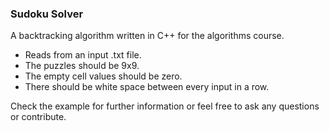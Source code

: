 <b><h3>Sudoku Solver</h3></b> 

A backtracking algorithm written in C++ for the algorithms course. 

- Reads from an input .txt file. 
- The puzzles should be 9x9. 
- The empty cell values should be zero.
- There should be white space between every input in a row. 

Check the example for further information or feel free to ask any questions or contribute.
